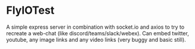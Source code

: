 # FlyIOTest

A simple express server in combination with socket.io and axios to try to recreate a web-chat (like discord/teams/slack/webex). Can embed twitter, youtube, any image links and any video links (very buggy and basic still).